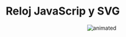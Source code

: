# Reloj JavaScrip y SVG

<p align="center">
  <img src="https://media.giphy.com/media/wN6s7e3hCKIgFZD5zv/giphy.gif" alt="animated" />
</p>
